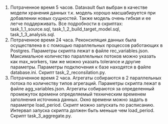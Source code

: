 1. Потраченное время 5 часов. 
Datavault был выбран в качестве модели хранения данных т.к. модель хорошо масшабируется при добавлении новых сущностей.
Также модель очень гибкая и ее легче поддерживать.
Все подробности в скриптах: task_1_1_source.sql, task_1_2_build_target_model.sql, task_1_3_analysis.sql.
2. Потраченное время 24 часа.
Реконсиляция данных была осуществлена в с помощью параллельных процессов работающих в Postgres.
Параметры скрипта лежат в файле rec_variables.json. Максимальное количество параллельных потоков можно указать как max_workers, 
там же можно указать tolerance и другие параметры. Параметры подключения к базе находятся в файле database.ini.
Скрипт task_2_reconsilation.py.
3. Потраченное время 2 часа. 
Агрегаты собираются в 2 параллельных потока по количеству типов агрегаций. Параметры скрипта лежат в файле agg_variables.json.
Агрегаты собираются за определенный промежуток времени определяемый техническим временем заполнения источника данных.
Окно времени можно задать в параметре load_period. Скрипт можно запускать по расписанию. Интервал запуска скрипта должен быть меньше чем 
load_period. Скрипт task_3_aggregate.py.
